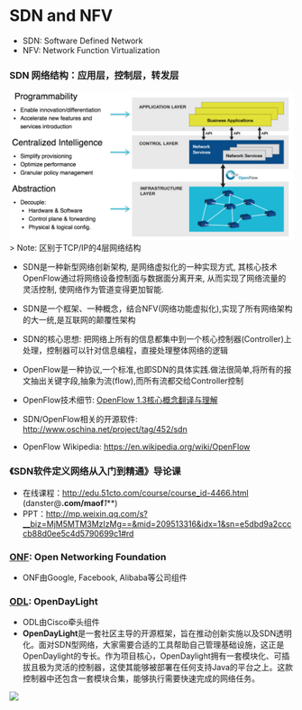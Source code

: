 # SDN and NFV

- SDN: Software Defined Network
- NFV: Network Function Virtualization 

### SDN 网络结构：应用层，控制层，转发层
<img src="/images/SDN.png" width="700"/>
> Note: 区别于TCP/IP的4层网络结构

- SDN是一种新型网络创新架构, 是网络虚拟化的一种实现方式, 其核心技术OpenFlow通过将网络设备控制面与数据面分离开来, 从而实现了网络流量的灵活控制, 使网络作为管道变得更加智能.
- SDN是一个框架、一种概念，结合NFV(网络功能虚拟化),实现了所有网络架构的大一统,是互联网的颠覆性架构
- SDN的核心思想: 把网络上所有的信息都集中到一个核心控制器(Controller)上处理，控制器可以针对信息编程，直接处理整体网络的逻辑
- OpenFlow是一种协议,一个标准,也即SDN的具体实践.做法很简单,将所有的报文抽出关键字段,抽象为流(flow),而所有流都交给Controller控制
- OpenFlow技术细节: [OpenFlow 1.3核心概念翻译与理解](http://www.anwcl.com/wordpress/openflow1-3%E6%A0%B8%E5%BF%83%E6%A6%82%E5%BF%B5%E7%BF%BB%E8%AF%91%E4%B8%8E%E7%90%86%E8%A7%A3/)

- SDN/OpenFlow相关的开源软件: http://www.oschina.net/project/tag/452/sdn
- OpenFlow Wikipedia: https://en.wikipedia.org/wiki/OpenFlow

### 《SDN软件定义网络从入门到精通》导论课
- 在线课程：http://edu.51cto.com/course/course_id-4466.html (danster@**.com/maof***1***)
- PPT：http://mp.weixin.qq.com/s?__biz=MjM5MTM3MzIzMg==&mid=209513316&idx=1&sn=e5dbd9a2ccccb88d0ee5c4d5790699c1#rd

### [ONF](https://www.opennetworking.org/index.php): Open Networking Foundation
- ONF由Google, Facebook, Alibaba等公司组件

### [ODL](https://www.opennetworking.org/index.php): OpenDayLight
- ODL由Cisco牵头组件
- **OpenDayLight**是一套社区主导的开源框架，旨在推动创新实施以及SDN透明化。面对SDN型网络，大家需要合适的工具帮助自己管理基础设施，这正是OpenDaylight的专长。作为项目核心，OpenDaylight拥有一套模块化、可插拔且极为灵活的控制器，这使其能够被部署在任何支持Java的平台之上。这款控制器中还包含一套模块合集，能够执行需要快速完成的网络任务。

<img src="http://static.oschina.net/uploads/img/201307/04112348_kBom.jpg" width="700"/>
